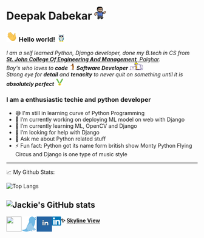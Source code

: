 # Deepak Dabekar&nbsp;<img src="https://github.com/jackiedabekar/jackiedabekar/blob/master/svgfiles/animated-man-running.gif" width="30px" height="35px">

### <img src="https://github.com/jackiedabekar/jackiedabekar/blob/master/svgfiles/Hi.gif" width="29px"> Hello world!&nbsp;<img src="https://github.com/jackiedabekar/jackiedabekar/blob/master/svgfiles/owl-groove-commission.gif" width="24px">

<p>
  <em>
    I am a self learned Python, Django developer, done my B.tech in CS from <a href="https://www.sjcem.edu.in/"> <b>St. John College Of Engineering And Management</b>, Palghar</a>.<br>
    Boy's who loves to <b>code</b> <img src="https://github.com/jackiedabekar/jackiedabekar/blob/master/svgfiles/flossing-astronaut.gif" width="15px" height="20px"> <b>Software Developer</b>&nbsp;<img src="https://github.com/jackiedabekar/jackiedabekar/blob/master/svgfiles/designer.gif" width="36px"><br> Strong eye for <b>detail</b> and <b>tenacity</b> to never quit on something until it is <b>absolutely perfect</b>&nbsp;<img src="https://github.com/jackiedabekar/jackiedabekar/blob/master/svgfiles/medal.gif" width="20px">
  </em>  
</p>

### I am a enthusiastic techie and python developer
- 😅 I'm still in learning curve of Python Programming
- 🔭 I’m currently working on deploying ML model on web with Django
- 🌱 I’m currently learning ML, OpenCV and Django
- 🤔 I’m looking for help with Django
- 💬 Ask me about Python related stuff
- ⚡ Fun fact: Python got its name form british show Monty Python Flying Circus and Django is one type of music style

---
📈 My Github Stats:

![Top Langs](https://github-readme-stats.vercel.app/api/top-langs/?username=jackiedabekar&theme=radical) 

![Jackie's GitHub stats](https://github-readme-stats.vercel.app/api?username=jackiedabekar&count_private=true&theme=radical)
---

<a href='https://www.youtube.com/channel/UChIBFcd06-yA8ShlA_KwFQA/featured'>
<img src="https://camo.githubusercontent.com/33faa4fa48fe28c11ace1986cc89bb01824a04a4/68747470733a2f2f63646e2e6a7364656c6976722e6e65742f6e706d2f73696d706c652d69636f6e734076332f69636f6e732f796f75747562652e737667" align="left" height="40" width="40" ></a>

<a href='https://twitter.com/jackiedabekar'>
<img src="https://github.com/jackiedabekar/jackiedabekar/blob/master/svgfiles/twitter-png.gif" align="left" height="40" width="40" ></a>

<a href='https://www.instagram.com/jackiedabekar/'>
<img src="https://github.com/jackiedabekar/jackiedabekar/blob/master/svgfiles/downsign-linked-in.gif" align="left" height="40" width="40" ></a>

  <a href="https://www.linkedin.com/in/deepakvdabekar/">
    <img align="left" alt="Saloni Gupta | Linkedin" width="24px" src="https://github.com/salonigupta1/salonigupta1/blob/master/Assets/Linkedin.svg" />
  </a>

#### ✨ [Skyline View](https://skyline.github.com/jackiedabekar/2021)
